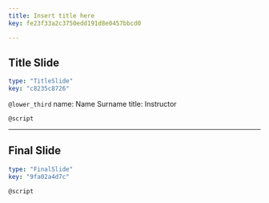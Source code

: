 ```yaml
---
title: Insert title here
key: fe23f33a2c3750edd191d8e0457bbcd0

---
```

## Title Slide

```yaml
type: "TitleSlide"
key: "c8235c8726"
```

`@lower_third`
name: Name Surname
title: Instructor


`@script`



---
## Final Slide

```yaml
type: "FinalSlide"
key: "9fa02a4d7c"
```

`@script`


